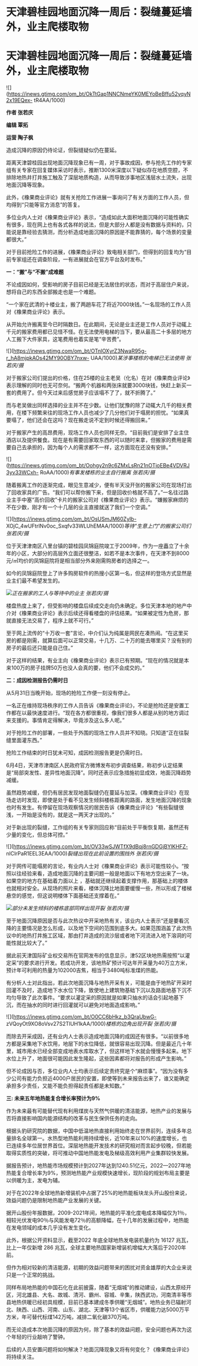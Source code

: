 # 天津碧桂园地面沉降一周后：裂缝蔓延墙外，业主爬楼取物

# 天津碧桂园地面沉降一周后：裂缝蔓延墙外，业主爬楼取物

![](https://inews.gtimg.com/om_bt/OkTtGap1NNCNmeYK0MEYoBeBffu52yqyN2x19EQex-
tR4AA/1000)

**作者 张若庆**

**编辑 覃拓**

**运营 陶子枫**

造成沉降的原因仍待论证，但裂缝疑似仍在蔓延。

距离天津碧桂园出现地面沉降现象已有一周，对于事故成因，参与抢先工作的专家组有关专家在回复媒体采访时表示，推断1300米深度以下疑似存在地质空腔，不排除地热井打井施工触及了深层地质构造，从而导致涉事地区浅层水土流失，出现地面沉降等现象。

此外，《橡果商业评论》就有关抢险工作进展一事询问了有关方面的工作人员，但均得到“只能等官方消息”的答复。

多位业内人士对《橡果商业评论》表示，“造成如此大面积地面沉降的可能性确实有很多，现在网上也有各式各样的说法，但是大部分人都是没有数据与资料的，只能说是靠经验去猜测，而分析造成地面沉降的原因是不能靠猜的，每个场景的变量都很大。”

对于目前抢险工作的进展，《橡果商业评论》致电相关部门，但得到的回复均为“目前专家组还在调查阶段，一有进展就会在官方平台及时发布。”

**一：“搬”与“不搬”成难题**

不论成因如何，受影响的房子目前已经是无法居住的状态，而对于高层住户来说，想将自己的东西全部搬走也是一个难题。

“一个家在武清的十楼业主，搬了两趟车花了将近7000块钱。”一名现场的工作人员对《橡果商业评论》表示。

从开始允许搬离至今已时隔数日。在此期间，无论是业主还是工作人员对于动辄上千元的搬家费用都已见怪不怪。在无法使用电梯的当下，要从最高二十多层的地方人工搬下大件家具，这笔费用也着实是笔“辛苦费”。

![](https://inews.gtimg.com/om_bt/OTnlOXyrZ3NwaR95g-r_hA8mjpkAOs42MY90OBY7nxw-
UAA/1000)_某涉事楼栋的电梯已无法使用 张若庆/摄_

对于搬家公司们提出的价格，住在25楼的业主老吴（化名）在对《橡果商业评论》表示理解的同时也无可奈何。“搬两个机器和两张床就要3000块钱，快赶上新买一套的费用了。但今天过来后感觉房子应该塌不了了，就不折腾了。”

而与老吴做出同样选择的业主并不在少数。让他们犹豫的除了动辄大几千的相关费用，在楼下频繁来往的现场工作人员也减少了几分他们对于塌房的担忧。“如果真要塌了，他们还会在这吗？现在搬走说不定到时候还得搬回来。”

对于搬家产生的高昂费用，现场工作人员也同样无奈。“目前我们是安排了业主住酒店以及提供餐食。现在是有需要回家取东西的可以随时来拿，但搬家的费用是需要自己去承担的，因为每个人的需求都不一样，这方面现在还没有安排。”

![](https://inews.gtimg.com/om_bt/Oohgy2n9c6ZMxLsRn21nOTjoEBe4VDVRJ3yv33WCxh-
RoAA/1000)_有事发楼栋的业主自行搬离 张若庆/摄_

随着搬离工作的逐渐完成，眼见生意减少，便有半天没开张的搬家公司在现场打出了回收家具的广告。“我们可以帮你搬下来，但是回收价格就不高了。”一名往过路业主手中塞“高价回收”卡片的搬家公司对《橡果商业评论》表示。“嫌搬家麻烦的不在少数，刚才有一个十几层的业主直接就送了我们一个空调。”

![](https://inews.gtimg.com/om_bt/OsUSmJM60ZyIb-
XOjC_4wUFtrlNv0oc_Sxqfv33WLUhEMAA/1000)_等待“生意上门”的搬家公司们 张若庆/摄_

位于天津津南区八里台镇的碧桂园凤锦庭院竣工于2009年，作为一座矗立了十余年的小区，大部分的高层外立面还很整洁，如若不是本次事件，在天津不到8000元/㎡均价的凤锦庭院将是相当部分外来刚需购房者的选择之一。

如今的凤锦庭院登上了许多购房软件的热搜小区第一名，但这样的登场方式显然是业主们最不希望发生的。

![](https://inews.gtimg.com/om_bt/Ou0GLX2-tBIifTs20zAVSETNeY26o9fkzaStFjEYUPOTwAA/1000)_正在搬家的工人与等待中的业主
张若庆/摄_

楼盘热度上来了，但受影响的楼盘后续成交走向仍未确定。多位天津本地的地产中介对《橡果商业评论》表示后续还得看楼盘的评估结果。“如果被定性为危房，那就直接无法交易了，程序上就不可行。”

至于网上流传的“十万收一套”言论，中介们认为纯属是网民在凑热闹。“在这里买房的都是刚需，就算后面可以正常交易，十几万、二十万的能去哪里买？没有别的房子的最后还只能是自己住。”

对于这样的结果，有业主向《橡果商业评论》表示已有预期。“现在的情况就是本来100万的房子挂牌50万也没人会真的要，他们不会成交的。”

**二：成因检测报告仍需时日**

从5月31日当晚开始，现场的抢险工作便一刻没有停止。

一名正在维持现场秩序的工作人员告诉《橡果商业评论》，不论是抢险还是安置工作都在以最快速度进行。“现在各方都很重视，像我们很多人都是从别的地方调过来支援的。事情肯定得解决，毕竟涉及这么多人呢。”

对于抢险工作的部署，一些处于外围的现场工作人员并不知晓。只知道“正在往裂缝里面灌东西。”

抢险工作结束的时日犹未可知，成因检测报告更是仍需时日。

6月4日，天津市津南区人民政府官方微博发布初步调查结果，称初步认定结果是“局部突发性、差异性地面沉降”。同时还表示应急措施初显成效，地面沉降趋势减缓。

虽然趋势减缓，但仍有居民发现地面裂缝仍在蔓延与加深。《橡果商业评论》在现场走访时发现，即使是处于看不见发生倾斜楼栋距离的路面，发生地面沉降的现象也时有发生。有停留在现场观察情况的居民告诉《橡果商业评论》“有些裂缝很浅，一开始是没有的，就是这一两天才出现的。”

对于新出现的裂缝，工作组的有关专家则回应称“目前处于平衡恢复期，虽然还有少量的变化，但总体可控。”

![](https://inews.gtimg.com/om_bt/OV33wSJWTfX9dBqj8rnGDGjBYlKHFZ-
nlClrPaR1EEL3EAA/1000)_裂缝出现在此前设置的围挡外 张若庆/摄_

对于网传可能塌房的言论，有业内人士对《橡果商业评论》表示可能性较小。“按照以往经验来看，造成地面沉降的主要问题一般是地面以下有地方空出来了一块。如果空的地方在基础着力面以上
，基础就还继续起着支撑作用，那基础上的楼体也就相对安全。从现场的照片来看，楼体沉降比地面要缓慢一些，所以形成了楼梯悬空的感觉，但这说明楼体下面基础还支撑着在。”

![](https://inews.gtimg.com/om_bt/OncSzEyQTX_TOsr8MfPX0CNQaIzCYt4AXItHEnMPwhaccAA/1000)_部分未发生倾斜的楼栋底部同样出现开裂
张若庆/摄_

至于地面沉降原因是否与此次热议中开采地热有关，该业内人士表示“还是要看沉降的主要情况是怎么形成，以及地下空间的范围到底多大。如果范围涵盖了此次热议中的地热打井施工区域，那由打井造成的流沙层或者地下河流进入地下溶洞的可能性就比较大了。”

据此前天津国际矿业权交易所在官网发布的信息显示，津52区块地热需按照“以灌定采”的要求进行开发。若成功开发，该地热矿预计可达年开采量为40万立方米，预计年可利用的热量为102000吉焦，相当于3480吨标准煤的热能。

有分析人士对此指出，若此次地面沉降与地热开采有关，可能是由于地热矿开采时回灌不及时，造成地下水水位下降，致使地上建筑物基础下沉以及路面地基下沉不均匀导致了此次事件。“要求以灌定采的原因就是如果只抽水的话会引起地基下沉，而在抽水的同时进行回灌就可以避免对地面造成影响。”

![](https://inews.gtimg.com/om_bt/O0CC6bHkz_b3QraUbwG-
zVQoyOt9XO8oVsv27S2TlUH1kAA/1000)_楼栋的边角出现开裂 张若庆/摄_

而除去开采成因，还有业内人士表示造成地面沉降的成因还有很多。“以前很多地方都是采集地下水饮用，地层下的水位降低，就很容易出现沉降。但是最近几十年里，城市用水已经全部变成地表水库取水了，但这样地下水就会慢慢多起来。地下水位上升了，地面很可能因此发生隆起，这些因素都将对报告的形成产生影响。”

但不论成因与否，多位业内人士均表示后续定责终究是个“麻烦事”。“因为没有多少公司有能力负担近4000户居民的安置，即使等到未来报告出来了，谁又能确定承担多少责任，又能不能负担得起责任都是未知数。”

**三: 未来五年地热能复合增长率预计为9%**

作为未来最有可能替代现有利用煤炭与天然气供暖的清洁能源，地热产业的发展与否将直接影响国内能源结构的改革与民生保供任务的走向。

根据头豹研究院的数据，中国中低温地热直接利用始终走在世界前列，连续多年总量排名全球第一。水热型地热能利用持续增长，近10年来以10%的速度增长，也已连续多年位居世界首位。深层地热能开发技术的研究相对而言起步较晚，但若能取得实质性的突破，将可推动中国地热能发电及梯级高效利用产业集群较快发展。

据报告预计，地热能市场规模预计到2027年达到1240.51亿元，2022—2027年地热能复合增长率为9%，预测地热能产业规模快速增长，现阶段的规划布局主要是以供暖为主，发电为辅。

对于在2022年全球地热新增装机中占据了25%的地热能板块龙头开山股份来说，效益问题仍是限制地热能产业发展的关键。

据开山股份年报数据，2009-2021年间，地热能的平准化度电成本降幅仅为1％，相较光伏发电90％与风能发电72％的高额降幅，在十几年的发展过程中，地热能在发电领域的成本几乎没有发生变化。

此外，根据公开资料显示，截至2022 年底全球地热发电装机量约为 16127 兆瓦，比上一年仅新增 286
兆瓦，全球主要地热国家新增装机增幅大大落后于2020年前。

但作为相对较新的清洁能源，初期的效益问题带来的困扰对资金雄厚的大企业来说只是一个正常的挑战。

同样布局地热能的中国石化在此前披露，随着“无烟城”的推动建设，山西太原经开区，河北雄县、大名、故城、清河、霸州、容城、辛集，陕西武功，河南清丰等市县地热供暖已经初具规模，目前已基本建成冬季供暖“无烟城”。地热业务已辐射河北、陕西、山西、河南、山东、湖北、天津等13个省区市，供暖能力达5000万平方米，年可替代标煤142万吨，减排二氧化碳370万吨。

而无论造成本次地面沉降的原因为何，除了基本的效益问题，安全问题也再次为这个年轻的行业敲响了警钟。

后续的人员安置问题将如何解决？地面沉降现象又将有何变化？《橡果商业评论》将持续关注。

